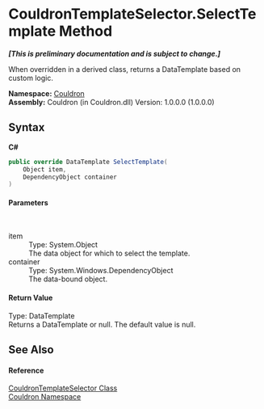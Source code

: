 # CouldronTemplateSelector.SelectTemplate Method 
 _**\[This is preliminary documentation and is subject to change.\]**_

When overridden in a derived class, returns a DataTemplate based on custom logic.

**Namespace:**&nbsp;<a href="N_Couldron">Couldron</a><br />**Assembly:**&nbsp;Couldron (in Couldron.dll) Version: 1.0.0.0 (1.0.0.0)

## Syntax

**C#**<br />
``` C#
public override DataTemplate SelectTemplate(
	Object item,
	DependencyObject container
)
```


#### Parameters
&nbsp;<dl><dt>item</dt><dd>Type: System.Object<br />The data object for which to select the template.</dd><dt>container</dt><dd>Type: System.Windows.DependencyObject<br />The data-bound object.</dd></dl>

#### Return Value
Type: DataTemplate<br />Returns a DataTemplate or null. The default value is null.

## See Also


#### Reference
<a href="T_Couldron_CouldronTemplateSelector">CouldronTemplateSelector Class</a><br /><a href="N_Couldron">Couldron Namespace</a><br />